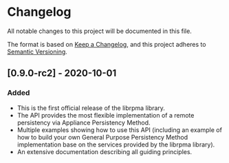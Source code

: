 # Changelog

All notable changes to this project will be documented in this file.

The format is based on [Keep a Changelog](https://keepachangelog.com/en/1.0.0/),
and this project adheres to [Semantic Versioning](https://semver.org/spec/v2.0.0.html).

## [0.9.0-rc2] - 2020-10-01
### Added
- This is the first official release of the librpma library.
- The API provides the most flexible implementation of a remote persistency
via Appliance Persistency Method.
- Multiple examples showing how to use this API (including an example of how to
build your own General Purpose Persistency Method implementation base on
the services provided by the librpma library).
- An extensive documentation describing all guiding principles.
